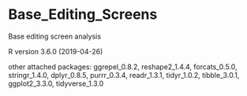 # Base_Editing_Screens
Base editing screen analysis

R version 3.6.0 (2019-04-26)

other attached packages:
ggrepel_0.8.2, reshape2_1.4.4, forcats_0.5.0, stringr_1.4.0, dplyr_0.8.5, purrr_0.3.4, readr_1.3.1, tidyr_1.0.2, tibble_3.0.1, ggplot2_3.3.0, tidyverse_1.3.0
